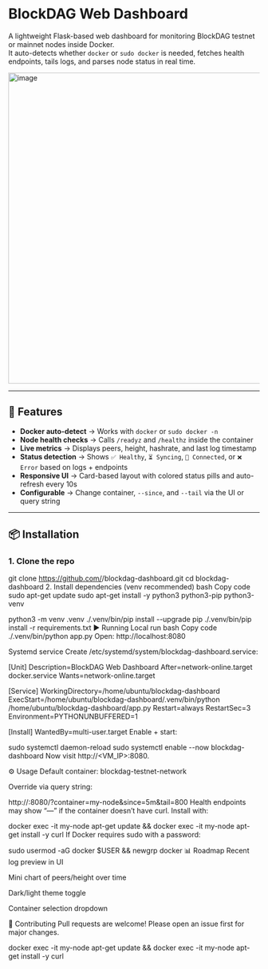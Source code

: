 # BlockDAG Web Dashboard

A lightweight Flask-based web dashboard for monitoring BlockDAG testnet or mainnet nodes inside Docker.  
It auto-detects whether `docker` or `sudo docker` is needed, fetches health endpoints, tails logs, and parses node status in real time.



<img width="996" height="624" alt="image" src="https://github.com/user-attachments/assets/db5c5324-a0a3-4062-8506-305919dbefc7" />

---

## 🚀 Features
- **Docker auto-detect** → Works with `docker` or `sudo docker -n`
- **Node health checks** → Calls `/readyz` and `/healthz` inside the container
- **Live metrics** → Displays peers, height, hashrate, and last log timestamp
- **Status detection** → Shows `✅ Healthy`, `⏳ Syncing`, `🔗 Connected`, or `❌ Error` based on logs + endpoints
- **Responsive UI** → Card-based layout with colored status pills and auto-refresh every 10s
- **Configurable** → Change container, `--since`, and `--tail` via the UI or query string

---

## 📦 Installation

### 1. Clone the repo

git clone https://github.com/<your-username>/blockdag-dashboard.git
cd blockdag-dashboard
2. Install dependencies (venv recommended)
bash
Copy code
sudo apt-get update
sudo apt-get install -y python3 python3-pip python3-venv

python3 -m venv .venv
./.venv/bin/pip install --upgrade pip
./.venv/bin/pip install -r requirements.txt
▶️ Running
Local run
bash
Copy code
./.venv/bin/python app.py
Open: http://localhost:8080

Systemd service
Create /etc/systemd/system/blockdag-dashboard.service:



[Unit]
Description=BlockDAG Web Dashboard
After=network-online.target docker.service
Wants=network-online.target

[Service]
WorkingDirectory=/home/ubuntu/blockdag-dashboard
ExecStart=/home/ubuntu/blockdag-dashboard/.venv/bin/python /home/ubuntu/blockdag-dashboard/app.py
Restart=always
RestartSec=3
Environment=PYTHONUNBUFFERED=1

[Install]
WantedBy=multi-user.target
Enable + start:


sudo systemctl daemon-reload
sudo systemctl enable --now blockdag-dashboard
Now visit http://<VM_IP>:8080.

⚙️ Usage
Default container: blockdag-testnet-network

Override via query string:


http://<host>:8080/?container=my-node&since=5m&tail=800
Health endpoints may show “—” if the container doesn’t have curl. Install with:


docker exec -it my-node apt-get update && docker exec -it my-node apt-get install -y curl
If Docker requires sudo with a password:


sudo usermod -aG docker $USER && newgrp docker
📊 Roadmap
 Recent log preview in UI

 Mini chart of peers/height over time

 Dark/light theme toggle

 Container selection dropdown

🤝 Contributing
Pull requests are welcome! Please open an issue first for major changes.


docker exec -it my-node apt-get update && docker exec -it my-node apt-get install -y curl
